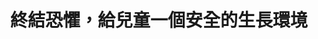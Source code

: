 ---
id: "59"
lang: zh-tw
description: "「兒童性侵害案」連署案 "
propose_date: 2019-10-07
meeting_date: 2019-12-27
publish: "TRUE"
selected: "FALSE"
blog_selected: "FALSE"
thumbnail: https://cm.pdis.nat.gov.tw/images/post/16RsGKcLQuGsJjJKygQzV9_uqX055bEdl.jpg
title: 終結恐懼，給兒童一個安全的生長環境
introduction:
  content: 發生在學校及機構之兒童性侵害事件實則上是一個結構性的問題，往往因為場域封閉性及權力失衡等因素，導致其被隱蔽，受害者也難以求助。面對這個沉重的議題，本次協作會議邀請政府各個部會與專業人士一同探討，是否能由國家以守護兒童及性侵害受害者之名進行全國性調查，透過制度提供受害人、家屬及證人被保護之管道及後續支援系統，並且宣導預防和辨識兒童性犯罪的方法，讓不同類型的兒童機構可以更有效處理及舉報兒童性侵害。
color: blue
join:
  type: 提
  title: 面對兒童性侵害---政府應全面調查我國各級學校與兒少機構內兒童性犯罪及處理狀況
  link: https://join.gov.tw/idea/detail/838146b8-ef3b-4140-a193-c4de070dc768
  image: https://cm.pdis.nat.gov.tw/images/post/1AhgDIdw4xKhr6vBEW428HxLkdkZU6FWT.jpg
layout: post
departments:
  - 衛服部
  - 教育部
tags:
  - 性別平等
  - 教育
  - 兒童
  - 青少年
  - 法規
embed:
  agenda_book:
    links:
      - https://issuu.com/pdis.tw/docs/_---_
  mind_map:
    links:
      - https://miro.com/app/live-embed/o9J_kvhnTzY=/?moveToViewport=-13955,-1452,13240,4050
  ministry_slide:
    links:
      - https://issuu.com/pdis.tw/docs/_____-___
      - https://issuu.com/pdis.tw/docs/________.pptx_754f35098244fb
      - https://issuu.com/pdis.tw/docs/_________.pptx_3a5ea1a947f473
      - https://issuu.com/pdis.tw/docs/______402dbab244e44e
  host_slide:
    links:
      - https://issuu.com/pdis.tw/docs/___________________final_
  transcript:
    links:
      - https://sayit.pdis.nat.gov.tw/2019-12-27-%E9%96%8B%E6%94%BE%E6%94%BF%E5%BA%9C%E7%AC%AC59%E6%AC%A1%E8%AD%B0%E9%A1%8C%E5%8D%94%E4%BD%9C%E6%9C%83%E8%AD%B0
---